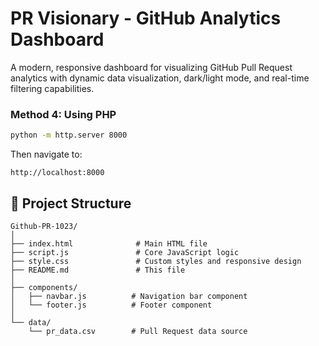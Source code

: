 # PR Visionary - GitHub Analytics Dashboard

A modern, responsive dashboard for visualizing GitHub Pull Request analytics with dynamic data visualization, dark/light mode, and real-time filtering capabilities.


### Method 4: Using PHP

```bash
python -m http.server 8000
```

Then navigate to:
```
http://localhost:8000
```

## 📁 Project Structure

```
Github-PR-1023/
│
├── index.html              # Main HTML file
├── script.js               # Core JavaScript logic
├── style.css               # Custom styles and responsive design
├── README.md               # This file
│
├── components/
│   ├── navbar.js          # Navigation bar component
│   └── footer.js          # Footer component
│
└── data/
    └── pr_data.csv        # Pull Request data source
```
